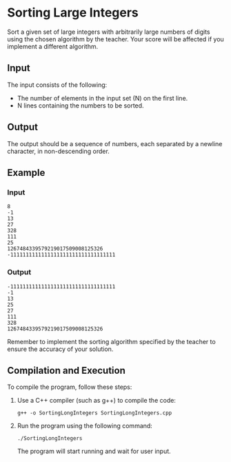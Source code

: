 # Sorting Large Integers

Sort a given set of large integers with arbitrarily large numbers of digits using the chosen algorithm by the teacher. Your score will be affected if you implement a different algorithm.

## Input

The input consists of the following:

- The number of elements in the input set (N) on the first line.
- N lines containing the numbers to be sorted.

## Output

The output should be a sequence of numbers, each separated by a newline character, in non-descending order.

## Example

### Input

```
8
-1
13
27
328
111
25
1267484339579219017509008125326
-1111111111111111111111111111111111
```

### Output

```
-1111111111111111111111111111111111
-1
13
25
27
111
328
1267484339579219017509008125326
```

Remember to implement the sorting algorithm specified by the teacher to ensure the accuracy of your solution.

## Compilation and Execution

To compile the program, follow these steps:

1. Use a C++ compiler (such as g++) to compile the code:

   ```shell
   g++ -o SortingLongIntegers SortingLongIntegers.cpp
   ```

2. Run the program using the following command:

   ```shell
   ./SortingLongIntegers
   ```

   The program will start running and wait for user input.